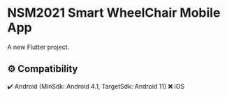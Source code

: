 # NSM2021 Smart WheelChair Mobile App

A new Flutter project.

## ⚙️ Compatibility

✔️ Android (MinSdk: Android 4.1, TargetSdk: Android 11)
❌ iOS
